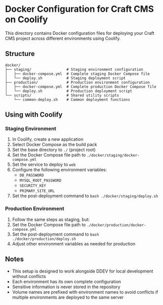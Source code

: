 # Docker Configuration for Craft CMS on Coolify

This directory contains Docker configuration files for deploying your Craft CMS project across different environments using Coolify.

## Structure

```
docker/
├── staging/                # Staging environment configuration
│   ├── docker-compose.yml  # Complete staging Docker Compose file
│   └── deploy.sh           # Staging deployment script
├── production/             # Production environment configuration
│   ├── docker-compose.yml  # Complete production Docker Compose file
│   └── deploy.sh           # Production deployment script
└── scripts/                # Shared utility scripts
    └── common-deploy.sh    # Common deployment functions
```

## Using with Coolify

### Staging Environment

1. In Coolify, create a new application
2. Select Docker Compose as the build pack
3. Set the base directory to `./` (project root)
4. Set the Docker Compose file path to `./docker/staging/docker-compose.yml`
5. Set the service to deploy to `web`
6. Configure the following environment variables:
   - `DB_PASSWORD`
   - `MYSQL_ROOT_PASSWORD`
   - `SECURITY_KEY`
   - `PRIMARY_SITE_URL`
7. Set the post-deployment command to `bash ./docker/staging/deploy.sh`

### Production Environment

1. Follow the same steps as staging, but:
2. Set the Docker Compose file path to `./docker/production/docker-compose.yml`
3. Set the post-deployment command to `bash ./docker/production/deploy.sh`
4. Adjust other environment variables as needed for production

## Notes

- This setup is designed to work alongside DDEV for local development without conflicts
- Each environment has its own complete configuration
- Sensitive information is never stored in the repository
- Volume names are prefixed with environment names to avoid conflicts if multiple environments are deployed to the same server
